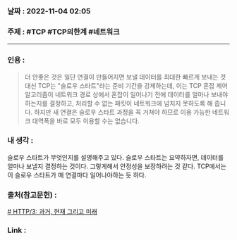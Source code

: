 ### 날짜 : 2022-11-04 02:05
### 주제 : #TCP #TCP의한계 #네트워크 

---- 

### 인용 : 
>  더 안좋은 것은 일단 연결이 만들어지면 보낼 데이터를 최대한 빠르게 보내는 것 대신 TCP는 "슬로우 스타트"라는 준비 기간을 강제하는데, 이는 TCP 혼잡 제어 알고리즘이 네트워크 경로 상에서 혼잡이 일어나기 전에 데이터를 얼마나 보내야 하는지를 결정하고, 처리할 수 없는 패킷이 네트워크에 넘치지 못하도록 해 줍니다. 하지만 새 연결은 슬로우 스타트 과정을 꼭 거쳐야 하므로 이용 가능한 네트워크 대역폭을 바로 모두 이용할 수는 없습니다.


### 내 생각 : 
슬로우 스타트가 무엇인지를 설명해주고 있다. 슬로우 스타트는 요약하자면, 데이터를 얼마나 보낼지 결정하는 것이다. 그렇게해서 안정성을 보장하려는 것 같다. TCP에서는 이 슬로우 스타트가 매 연결마다 일어나야하는 듯 하다. 


### 출처(참고문헌) : 
[# HTTP/3: 과거, 현재 그리고 미래](https://blog.cloudflare.com/ko-kr/http3-the-past-present-and-future-ko-kr/)

### Link : 

